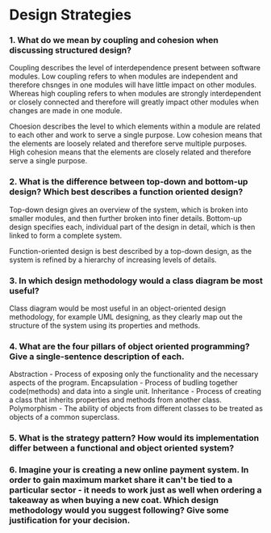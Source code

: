 # Design Strategies

### 1. What do we mean by coupling and cohesion when discussing structured design?

Coupling describes the level of interdependence present between software modules. Low coupling refers to when modules are independent and therefore chsnges in one modules will have little impact on other modules. Whereas high coupling refers to when modules are strongly interdependent or closely connected and therefore will greatly impact other modules when changes are made in one module.

Choesion describes the level to which elements within a module are related to each other and work to serve a single purpose. Low cohesion means that the elements are loosely related and therefore serve multiple purposes. High cohesion means that the elements are closely related and therefore serve a single purpose.

### 2. What is the difference between top-down and bottom-up design? Which best describes a function oriented design?

Top-down design gives an overview of the system, which is broken into smaller modules, and then further broken into finer details. Bottom-up design specifies each, individual part of the design in detail, which is then linked to form a complete system.

Function-oriented design is best described by a top-down design, as the system is refined by a hierarchy of increasing levels of details.

### 3. In which design methodology would a class diagram be most useful?

Class diagram would be most useful in an object-oriented design methodology, for example UML designing, as they clearly map out the structure of the system using its properties and methods.

### 4. What are the four pillars of object oriented programming? Give a single-sentence description of each.

Abstraction - Process of exposing only the functionality and the necessary aspects of the program.
Encapsulation - Process of budling together code(methods) and data into a single unit.
Inheritance - Process of creating a class that inherits properties and methods from another class.
Polymorphism - The ability of objects from different classes to be treated as objects of a common superclass. 

### 5. What is the strategy pattern? How would its implementation differ between a functional and object oriented system?

### 6. Imagine your is creating a new online payment system. In order to gain maximum market share it can't be tied to a particular sector - it needs to work just as well when ordering a takeaway as when buying a new coat. Which design methodology would you suggest following? Give some justification for your decision.
